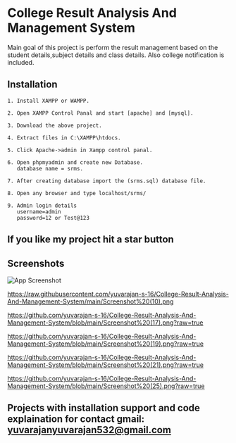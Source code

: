 
# College Result Analysis And Management System

Main goal of this project is perform the result management based on the student details,subject details and class details.
Also college notification is included.


## Installation

    1. Install XAMPP or WAMPP.

    2. Open XAMPP Control Panal and start [apache] and [mysql].

    3. Download the above project.

    4. Extract files in C:\XAMPP\htdocs.

    5. Click Apache->admin in Xampp control panal.
    
    6. Open phpmyadmin and create new Database.
       database name = srms.

    7. After creating database import the (srms.sql) database file.
 
    8. Open any browser and type localhost/srms/

    9. Admin login details
       username=admin
       password=12 or Test@123
## If you like my project hit a star button

   
## Screenshots

![App Screenshot](https://via.placeholder.com/468x300?text=App+Screenshot+Here)


https://raw.githubusercontent.com/yuvarajan-s-16/College-Result-Analysis-And-Management-System/main/Screenshot%20(10).png



https://github.com/yuvarajan-s-16/College-Result-Analysis-And-Management-System/blob/main/Screenshot%20(17).png?raw=true

https://github.com/yuvarajan-s-16/College-Result-Analysis-And-Management-System/blob/main/Screenshot%20(19).png?raw=true

https://github.com/yuvarajan-s-16/College-Result-Analysis-And-Management-System/blob/main/Screenshot%20(21).png?raw=true

https://github.com/yuvarajan-s-16/College-Result-Analysis-And-Management-System/blob/main/Screenshot%20(25).png?raw=true



## Projects with installation support and code explaination for contact gmail: yuvarajanyuvarajan532@gmail.com

